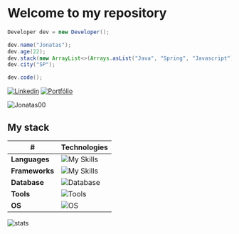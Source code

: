 # Welcome to my repository

```java
Developer dev = new Developer();

dev.name("Jonatas");
dev.age(22);
dev.stack(new ArrayList<>(Arrays.asList("Java", "Spring", "Javascript")))
dev.city("SP");

dev.code();
```

[![Linkedin](https://img.shields.io/badge/LinkedIn-c9c9c9?style=for-the-badge&logo=linkedIn&logoColor=white)](https://www.linkedin.com/in/jonatasrodrigues-tech/)
[![Portfólio](https://img.shields.io/badge/Portfolio-c9c9c9?style=for-the-badge)](https://jonatas00.github.io/portfolio/)

<img src="https://komarev.com/ghpvc/?username=Jonatas00" alt="Jonatas00" />

## My stack

| **#**          | **Technologies**                                               |
| -------------- | -------------------------------------------------------------- |
| **Languages**  | ![My Skills](https://skillicons.dev/icons?i=java,go,js)        |
| **Frameworks** | ![My Skills](https://skillicons.dev/icons?i=spring,vue)        |
| **Database**   | ![Database](https://skillicons.dev/icons?i=mysql,postgres)     |
| **Tools**      | ![Tools](https://skillicons.dev/icons?i=vscode,postman,docker) |
| **OS**         | ![OS](https://skillicons.dev/icons?i=windows,linux)            |

![stats](https://github-readme-status00.vercel.app/api/top-langs/?username=jonatas00&theme=dark&layout=compact&hide=html)
